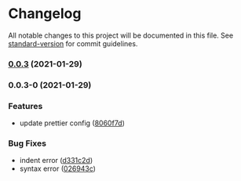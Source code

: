 # Changelog

All notable changes to this project will be documented in this file. See [standard-version](https://github.com/conventional-changelog/standard-version) for commit guidelines.

### [0.0.3](https://github.com/akasuv/devkit/compare/v0.0.3-0...v0.0.3) (2021-01-29)

### 0.0.3-0 (2021-01-29)


### Features

* update prettier config ([8060f7d](https://github.com/akasuv/devkit/commit/8060f7d990a9b2227b70712140072d6f0162684f))


### Bug Fixes

* indent error ([d331c2d](https://github.com/akasuv/devkit/commit/d331c2d5fb3af0f4ba813a859e6aee76fba96075))
* syntax error ([026943c](https://github.com/akasuv/devkit/commit/026943c74dba3b530d3577dc00cb6712590380c8))
